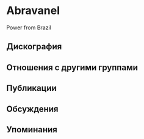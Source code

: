 # Abravanel

Power from Brazil

## Дискография


## Отношения с другими группами


## Публикации


## Обсуждения


## Упоминания


